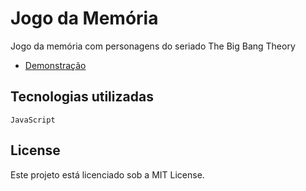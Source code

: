 # Jogo da Memória
Jogo da memória com personagens do seriado The Big Bang Theory

- [ Demonstração ](https://clislene.github.io/memory-game/)

## Tecnologias utilizadas
`JavaScript`

## License
Este projeto está licenciado sob a MIT License.